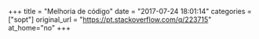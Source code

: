 +++
title = "Melhoria de código"
date = "2017-07-24 18:01:14"
categories = ["sopt"]
original_url = "https://pt.stackoverflow.com/q/223715"
at_home="no"
+++

